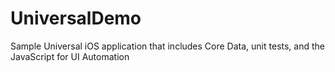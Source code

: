 UniversalDemo
=============

Sample Universal iOS application that includes Core Data, unit tests, and the JavaScript for UI Automation